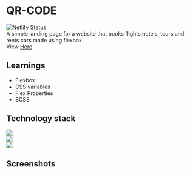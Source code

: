# QR-CODE

[![Netlify Status](https://api.netlify.com/api/v1/badges/f8a13401-86e6-41fd-8ef9-1a22b087124c/deploy-status)](https://app.netlify.com/sites/teal-sunburst-193f52/deploys)\
A simple landing page for a website that books flights,hotels, tours and rents cars made using flexbox. \
View [Here](https://trillo-saad.netlify.app)

## Learnings

* Flexbox
* CSS variables
* Flex Properties
* SCSS

## Technology stack

![](https://img.shields.io/badge/Markdown-HTML-informational)\
![](https://img.shields.io/badge/Frontend-CSS-blue)\
![](https://img.shields.io/badge/Preprocessor-SASS-pink)

## Screenshots

